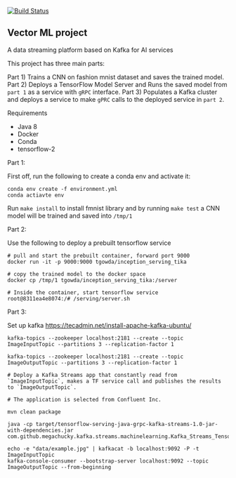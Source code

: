 [![Build Status](https://travis-ci.com/Mahdi89/vector-ML.svg?branch=master)](https://travis-ci.com/Mahdi89/vector-ML)

## Vector ML project

A data streaming platform based on Kafka for AI services

This project has three main parts:

Part 1) Trains a CNN on fashion mnist dataset and saves the trained model.
Part 2) Deploys a TensorFlow Model Server and Runs the saved model from `part 1` as a service with `gRPC` interface.
Part 3) Populates a Kafka cluster and deploys a service to make `gPRC` calls to the deployed service in `part 2`.

Requirements

* Java 8
* Docker
* Conda
* tensorflow-2

Part 1:

First off, run the following to create a conda env and activate it:

```
conda env create -f environment.yml
conda actiavte env
```

Run `make install` to install fmnist library
and by running `make test` a CNN model will be trained and saved into `/tmp/1`

Part 2:

Use the following to deploy a prebuilt tensorflow service

```
# pull and start the prebuilt container, forward port 9000
docker run -it -p 9000:9000 tgowda/inception_serving_tika

# copy the trained model to the docker space 
docker cp /tmp/1 tgowda/inception_serving_tika:/server

# Inside the container, start tensorflow service
root@8311ea4e8074:/# /serving/server.sh
```

Part 3:

Set up kafka 
https://tecadmin.net/install-apache-kafka-ubuntu/

```
kafka-topics --zookeeper localhost:2181 --create --topic ImageInputTopic --partitions 3 --replication-factor 1
            
kafka-topics --zookeeper localhost:2181 --create --topic ImageOutputTopic --partitions 3 --replication-factor 1

# Deploy a Kafka Streams app that constantly read from `ImageInputTopic`, makes a TF service call and publishes the results to `ImageOutputTopic`.

# The application is selected from Confluent Inc.

mvn clean package 

java -cp target/tensorflow-serving-java-grpc-kafka-streams-1.0-jar-with-dependencies.jar com.github.megachucky.kafka.streams.machinelearning.Kafka_Streams_TensorFlow_Serving_gRPC_Example

echo -e "data/example.jpg" | kafkacat -b localhost:9092 -P -t ImageInputTopic
kafka-console-consumer --bootstrap-server localhost:9092 --topic ImageOutputTopic --from-beginning
```
